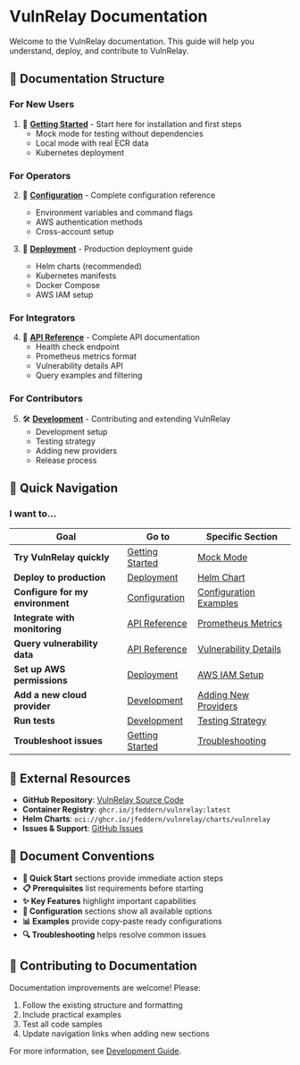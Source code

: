 # VulnRelay Documentation

Welcome to the VulnRelay documentation. This guide will help you understand, deploy, and contribute to VulnRelay.

## 📖 Documentation Structure

### **For New Users**
1. 🚀 **[Getting Started](getting-started/)** - Start here for installation and first steps
   - Mock mode for testing without dependencies
   - Local mode with real ECR data
   - Kubernetes deployment

### **For Operators**  
2. 🔧 **[Configuration](configuration/)** - Complete configuration reference
   - Environment variables and command flags
   - AWS authentication methods
   - Cross-account setup

3. 🚀 **[Deployment](deployment/)** - Production deployment guide
   - Helm charts (recommended)
   - Kubernetes manifests
   - Docker Compose
   - AWS IAM setup

### **For Integrators**
4. 📡 **[API Reference](api/)** - Complete API documentation
   - Health check endpoint
   - Prometheus metrics format
   - Vulnerability details API
   - Query examples and filtering

### **For Contributors**
5. 🛠️ **[Development](development/)** - Contributing and extending VulnRelay
   - Development setup
   - Testing strategy
   - Adding new providers
   - Release process

## 🎯 Quick Navigation

### **I want to...**

| Goal | Go to | Specific Section |
|------|-------|------------------|
| **Try VulnRelay quickly** | [Getting Started](getting-started/) | [Mock Mode](getting-started/#option-1-mock-mode-recommended-for-first-try) |
| **Deploy to production** | [Deployment](deployment/) | [Helm Chart](deployment/#helm-deployment-recommended) |
| **Configure for my environment** | [Configuration](configuration/) | [Configuration Examples](configuration/#configuration-examples) |
| **Integrate with monitoring** | [API Reference](api/) | [Prometheus Metrics](api/#prometheus-metrics---metrics) |
| **Query vulnerability data** | [API Reference](api/) | [Vulnerability Details](api/#vulnerability-details---vulnerabilities) |
| **Set up AWS permissions** | [Deployment](deployment/) | [AWS IAM Setup](deployment/#aws-iam-setup) |
| **Add a new cloud provider** | [Development](development/) | [Adding New Providers](development/#adding-new-providers) |
| **Run tests** | [Development](development/) | [Testing Strategy](development/#testing-strategy) |
| **Troubleshoot issues** | [Getting Started](getting-started/) | [Troubleshooting](getting-started/#troubleshooting) |

## 🔗 External Resources

- **GitHub Repository**: [VulnRelay Source Code](https://github.com/your-org/vulnrelay)
- **Container Registry**: `ghcr.io/jfeddern/vulnrelay:latest`
- **Helm Charts**: `oci://ghcr.io/jfeddern/vulnrelay/charts/vulnrelay`
- **Issues & Support**: [GitHub Issues](https://github.com/your-org/vulnrelay/issues)

## 📝 Document Conventions

- **🚀 Quick Start** sections provide immediate action steps
- **📋 Prerequisites** list requirements before starting
- **✨ Key Features** highlight important capabilities  
- **🔧 Configuration** sections show all available options
- **📊 Examples** provide copy-paste ready configurations
- **🔍 Troubleshooting** helps resolve common issues

## 🤝 Contributing to Documentation

Documentation improvements are welcome! Please:
1. Follow the existing structure and formatting
2. Include practical examples
3. Test all code samples
4. Update navigation links when adding new sections

For more information, see [Development Guide](development/).